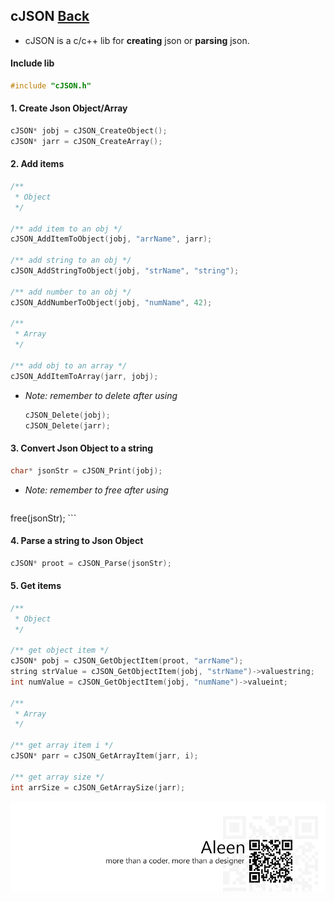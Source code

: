 ## cJSON [Back](./../c.md)

- cJSON is a c/c++ lib for **creating** json or **parsing** json.

#### Include lib

```c
#include "cJSON.h"
```

#### 1. Create Json Object/Array

```c
cJSON* jobj = cJSON_CreateObject();
cJSON* jarr = cJSON_CreateArray();
```

#### 2. Add items

```c
/**
 * Object
 */
 
/** add item to an obj */
cJSON_AddItemToObject(jobj, "arrName", jarr);

/** add string to an obj */
cJSON_AddStringToObject(jobj, "strName", "string");

/** add number to an obj */
cJSON_AddNumberToObject(jobj, "numName", 42);

/**
 * Array
 */
 
/** add obj to an array */
cJSON_AddItemToArray(jarr, jobj);
```

- *Note: remember to delete after using*
    ```c
    cJSON_Delete(jobj);
    cJSON_Delete(jarr);
    ```

#### 3. Convert Json Object to a string

```c
char* jsonStr = cJSON_Print(jobj);
```

- *Note: remember to free after using*
    ```c
free(jsonStr);
    ```

#### 4. Parse a string to Json Object

```c
cJSON* proot = cJSON_Parse(jsonStr);
```

#### 5. Get items

```c
/**
 * Object
 */
 
/** get object item */
cJSON* pobj = cJSON_GetObjectItem(proot, "arrName");
string strValue = cJSON_GetObjectItem(jobj, "strName")->valuestring;
int numValue = cJSON_GetObjectItem(jobj, "numName")->valueint;

/**
 * Array
 */
 
/** get array item i */
cJSON* parr = cJSON_GetArrayItem(jarr, i);

/** get array size */
int arrSize = cJSON_GetArraySize(jarr);
```

<a href="http://aleen42.github.io/" target="_blank" ><img src="./../../../pic/tail.gif"></a>
